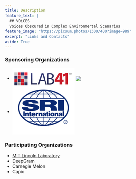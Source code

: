 ```yaml
---
title: Description
feature_text: |
  ## VOiCES
  Voices Obscured in Complex Environmental Scenarios
feature_image: "https://picsum.photos/1300/400?image=989"
excerpt: "Links and Contacts"
aside: True
---
```


### Sponsoring Organizations
- <a href="http://lab41.org"><img align="center" width="200" src="/assets/l41logo.jpg"></a>
  <a href="http://iqt.org"><img align="center" width="50" src="https://www.iqt.org/wp-content/uploads/2017/05/IQT_logo_color_FINAL-web.png"> </a>
- <a href="http://sri.com"><img align="center" width="200" src="/images/srilogo.jpg"></a>

### Participating Organizations
- <a href="http://www.ll.mit.edu">MIT Lincoln Laboratory</a>
- DeepGram
- Carnegie Melon
- Capio


